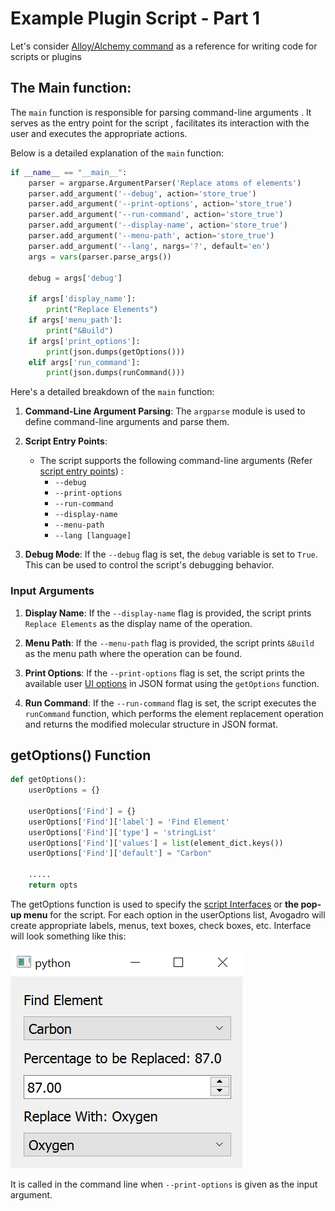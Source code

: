 # Example Plugin Script - Part 1
Let's consider [Alloy/Alchemy command](https://github.com/OpenChemistry/avogadro-commands/blob/master/replace.py) as a reference for writing code for scripts or plugins

## The Main function:
The `main` function is responsible for parsing command-line arguments . It serves as the entry point for the script , facilitates its interaction with the user and executes the appropriate actions. 

Below is a detailed explanation of the `main` function:

```python
if __name__ == "__main__":
    parser = argparse.ArgumentParser('Replace atoms of elements')
    parser.add_argument('--debug', action='store_true')
    parser.add_argument('--print-options', action='store_true')
    parser.add_argument('--run-command', action='store_true')
    parser.add_argument('--display-name', action='store_true')
    parser.add_argument('--menu-path', action='store_true')
    parser.add_argument('--lang', nargs='?', default='en')
    args = vars(parser.parse_args())

    debug = args['debug']

    if args['display_name']:
        print("Replace Elements")
    if args['menu_path']:
        print("&Build")
    if args['print_options']:
        print(json.dumps(getOptions()))
    elif args['run_command']:
        print(json.dumps(runCommand()))
```

Here's a detailed breakdown of the `main` function:

1. **Command-Line Argument Parsing**:
   The `argparse` module is used to define command-line arguments and parse them.

2. **Script Entry Points**:
   - The script supports the following command-line arguments (Refer [script entry points](https://two.avogadro.cc/scripts/commands.html#script-entry-points)) :
     - `--debug`
     - `--print-options`
     - `--run-command`
     - `--display-name`
     - `--menu-path`
     - `--lang [language]`


3. **Debug Mode**:
   If the `--debug` flag is set, the `debug` variable is set to `True`. This can be used to control the script's debugging behavior.

 ### Input Arguments  

1. **Display Name**:
   If the `--display-name` flag is provided, the script prints ``Replace Elements`` as the display name of the operation.

2. **Menu Path**:
   If the `--menu-path` flag is provided, the script prints ``&Build`` as the menu path where the operation can be found.
2. **Print Options**:
   If the `--print-options` flag is set, the script prints the available user [UI options](https://two.avogadro.cc/scripts/commands.html#specifying-ui-options-with-print-options) in JSON format using the `getOptions` function.

7. **Run Command**:
   If the `--run-command` flag is set, the script executes the `runCommand` function, which performs the element replacement operation and returns the modified molecular structure in JSON format.

##  getOptions() Function
```python
def getOptions():
    userOptions = {}

    userOptions['Find'] = {}
    userOptions['Find']['label'] = 'Find Element'
    userOptions['Find']['type'] = 'stringList'
    userOptions['Find']['values'] = list(element_dict.keys())
    userOptions['Find']['default'] = "Carbon"

    .....
    return opts
```
The getOptions function is used to specify the [script Interfaces](https://two.avogadro.cc/scripts/inte**rface.html#script-interfaces) or **the pop-up menu** for the script. For each option in the userOptions list, Avogadro will create appropriate labels, menus, text boxes, check boxes, etc.
Interface will look something like this:

![Alt text](image-7.png)

It is called in the command line when `--print-options` is given as the input argument. 

